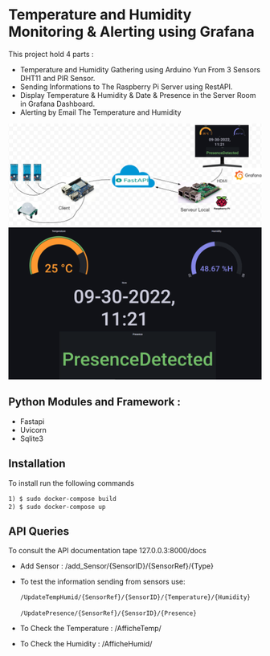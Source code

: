 # Temperature and Humidity Monitoring & Alerting using Grafana 

This project hold 4 parts :
  - Temperature and Humidity Gathering using Arduino Yun From 3 Sensors DHT11 and PIR Sensor.
  - Sending Informations to The Raspberry Pi Server using RestAPI.
  - Display Temperature & Humidity & Date & Presence in the Server Room in Grafana Dashboard.
  - Alerting by Email The Temperature and Humidity 
  
  
  ![](images/Arch.png)
    ![](images/dd1.png)
  
  ## Python Modules and Framework :
  
  - Fastapi
  - Uvicorn
  - Sqlite3
  
  ## Installation 
  To install run the following commands
  ```docker
  1) $ sudo docker-compose build
  2) $ sudo docker-compose up
 ```
## API Queries

To consult the API documentation tape 127.0.0.3:8000/docs

- Add Sensor :
/add_Sensor/{SensorID}/{SensorRef}/{Type}

- To test the information sending from sensors use:

      /UpdateTempHumid/{SensorRef}/{SensorID}/{Temperature}/{Humidity}

      /UpdatePresence/{SensorRef}/{SensorID}/{Presence}
- To Check the Temperature :
    /AfficheTemp/
    
- To Check the Humidity :
    /AfficheHumid/
